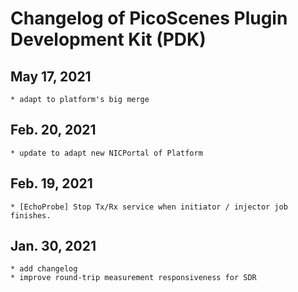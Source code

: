 # Changelog of PicoScenes Plugin Development Kit (PDK)

## May 17, 2021
    * adapt to platform's big merge
## Feb. 20, 2021
    * update to adapt new NICPortal of Platform

## Feb. 19, 2021
    * [EchoProbe] Stop Tx/Rx service when initiator / injector job finishes.

## Jan. 30, 2021
    * add changelog
    * improve round-trip measurement responsiveness for SDR